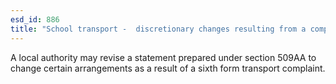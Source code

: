 ```yaml
---
esd_id: 886
title: "School transport -  discretionary changes resulting from a complaint about sixth form transport"
---
```


A local authority may revise a statement prepared under section 509AA to change certain arrangements as a result of a sixth form transport complaint.


